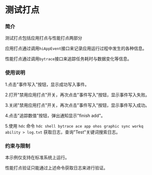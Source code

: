 # 测试打点

### 简介

测试打点包括应用打点与性能打点两部分

应用打点通过调用`hiAppEvent`接口来记录应用运行过程中发生的各种信息。

性能打点通过调用`bytrace`接口来追踪任务耗时与数据变化等信息。

### 使用说明

1.点击"事件写入"按钮，显示成功写入事件。

2.打开"禁用应用打点"开关，再次点击"事件写入"按钮，显示事件写入失败。

3.关闭"禁用应用打点"开关，再次点击"事件写入"按钮，显示事件写入成功。

4.点击"追踪数值"按钮，弹出通知显示"finish add"。

5.使用 `hdc` 命令 `hdc shell bytrace ace app ohos graphic sync workq ability > log.txt` 获取日志，查询"Test"关键词搜索日志。

### 约束与限制

本示例仅支持在标准系统上运行。

性能打点验证只能通过上述命令获取日志来进行验证。


